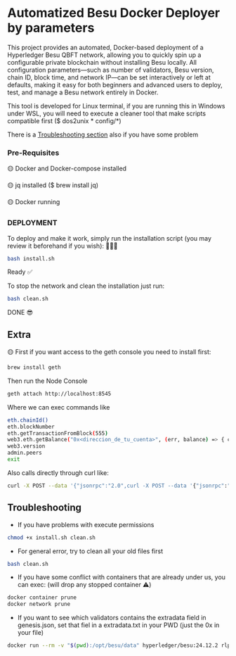 # Automatized Besu Docker Deployer by parameters

This project provides an automated, Docker-based deployment of a Hyperledger Besu QBFT network, allowing you to quickly spin up a configurable private blockchain without installing Besu locally. All configuration parameters—such as number of validators, Besu version, chain ID, block time, and network IP—can be set interactively or left at defaults, making it easy for both beginners and advanced users to deploy, test, and manage a Besu network entirely in Docker.

This tool is developed for Linux terminal, if you are running this in Windows under WSL, you will need to execute a cleaner tool that make scripts compatible first ($ dos2unix * config/*)

There is a [Troubleshooting section](#troubleshooting) also if you have some problem


### Pre-Requisites

🟡 Docker and Docker-compose installed 

🟡 jq installed ($ brew install jq)

🟡 Docker running 


### DEPLOYMENT

To deploy and make it work, simply run the installation script (you may review it beforehand if you wish): 🙋🏻‍♂️

```bash
bash install.sh      
```

Ready ✅

To stop the network and clean the installation just run:
```bash
bash clean.sh      
```

DONE 😎

Extra
-----

🟡 First if you want access to the geth console you need to install first:
```bash
brew install geth
```

Then run the Node Console
```bash
geth attach http://localhost:8545
```
Where we can exec commands like
```bash
eth.chainId()
eth.blockNumber
eth.getTransactionFromBlock(555)
web3.eth.getBalance("0x<direccion_de_tu_cuenta>", (err, balance) => { console.log(balance); });
web3.version
admin.peers
exit
```

Also calls directly through curl like:
```bash
curl -X POST --data '{"jsonrpc":"2.0",curl -X POST --data '{"jsonrpc":"2.0","method":"eth_getBalance","params":["0x<YourAccountAddress>", "latest"],"id":1}' http://0.0.0.0:8545
```
 
Troubleshooting
---------------

- If you have problems with execute permissions
```bash
chmod +x install.sh clean.sh
```

-  For general error, try to clean all your old files first

```bash
bash clean.sh      
```

- If you have some conflict with containers that are already under us, you can exec: (will drop any stopped container ⚠️)
```bash
docker container prune
docker network prune
```

- If you want to see which validators contains the extradata field in genesis.json, set that fiel in a extradata.txt in your PWD (just the 0x in your file)
```bash
docker run --rm -v "$(pwd):/opt/besu/data" hyperledger/besu:24.12.2 rlp decode --from=/opt/besu/data/extradata.txt --type=QBFT_EXTRA_DATA
```

